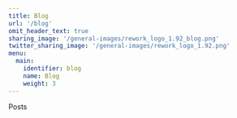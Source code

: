 ```yaml
---
title: Blog
url: '/blog'
omit_header_text: true
sharing_image: '/general-images/rework_logo_1.92_blog.png'
twitter_sharing_image: '/general-images/rework_logo_1.92.png'
menu:
  main:
    identifier: blog
    name: Blog
    weight: 3
---
```


Posts

